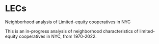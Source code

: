 # LECs
Neighborhood analysis of Limited-equity cooperatives in NYC

This is an in-progress analysis of neighborhood characteristics of limited-equity cooperatives in NYC, from 1970-2022.